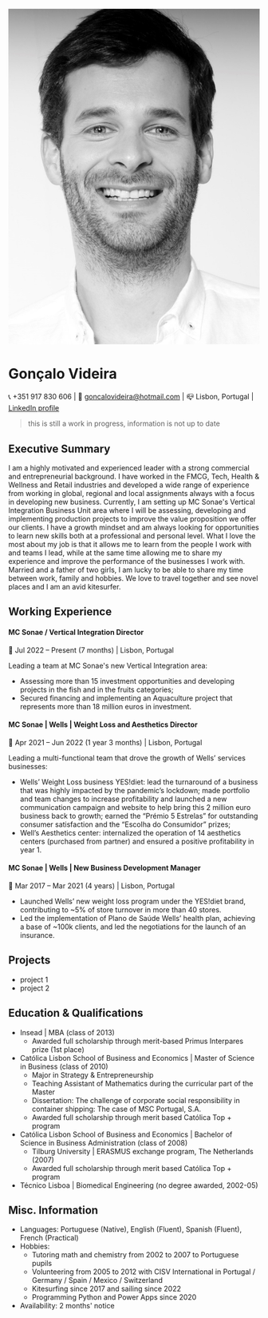<head>
  <link rel="stylesheet" type="text/css" href="style-ref.css">
</head>

![image](resume-photo.jpg)
# Gonçalo Videira
📞 +351 917 830 606 \| 📧 [goncalovideira@hotmail.com](mailto:goncalovideira@hotmail.com) \| 📪 Lisbon, Portugal \| [LinkedIn profile](https://www.linkedin.com/in/goncalovideira/)

> this is still a work in progress, information is not up to date

## Executive Summary

I am a highly motivated and experienced leader with a strong commercial and entrepreneurial background. I have worked in the FMCG, Tech, Health & Wellness and Retail industries and developed a wide range of experience from working in global, regional and local assignments always with a focus in developing new business. Currently, I am setting up MC Sonae's Vertical Integration Business Unit area where I will be assessing, developing and implementing production projects to improve the value proposition we offer our clients. 
I have a growth mindset and am always looking for opportunities to learn new skills both at a professional and personal level. What I love the most about my job is that it allows me to learn from the people I work with and teams I lead, while at the same time allowing me to share my experience and improve the performance of the businesses I work with. 
Married and a father of two girls, I am lucky to be able to share my time between work, family and hobbies. We love to travel together and see novel places and I am an avid kitesurfer. 

## Working Experience

#### MC Sonae / Vertical Integration Director
📅 Jul 2022 – Present (7 months) \| Lisbon, Portugal

Leading a team at MC Sonae's new Vertical Integration area:
*	Assessing more than 15 investment opportunities and developing projects in the fish and in the fruits categories;
*	Secured financing and implementing an Aquaculture project that represents more than 18 million euros in investment. 

#### MC Sonae \| Wells \| Weight Loss and Aesthetics Director
📅 Apr 2021 – Jun 2022 (1 year 3 months) \| Lisbon, Portugal

Leading a multi-functional team that drove the growth of Wells’ services businesses: 
*	Wells’ Weight Loss business YES!diet: lead the turnaround of a business that was highly impacted by the pandemic’s lockdown; made portfolio and team changes to increase profitability and launched a new communication campaign and website to help bring this 2 million euro business back to growth; earned the “Prémio 5 Estrelas” for outstanding consumer satisfaction and the “Escolha do Consumidor” prizes;
*	Well’s Aesthetics center: internalized the operation of 14 aesthetics centers (purchased from partner) and ensured a positive profitability in year 1.

#### MC Sonae \| Wells \| New Business Development Manager
📅 Mar 2017 – Mar 2021 (4 years) \| Lisbon, Portugal

* Launched Wells’ new weight loss program under the YES!diet brand, contributing to ~5% of store turnover in more than 40 stores.
* Led the implementation of Plano de Saúde Wells’ health plan, achieving a base of ~100k clients, and led the negotiations for the launch of an insurance.


## Projects

* project 1
* project 2

## Education & Qualifications

* Insead \| MBA (class of 2013)
  - Awarded full scholarship through merit-based Primus Interpares prize (1st place)
* Católica Lisbon School of Business and Economics \| Master of Science in Business (class of 2010)
  - Major in Strategy & Entrepreneurship 
  - Teaching Assistant of Mathematics during the curricular part of the Master
  - Dissertation: The challenge of corporate social responsibility in container shipping: The case of MSC Portugal, S.A. 
  - Awarded full scholarship through merit based Católica Top + program
* Católica Lisbon School of Business and Economics \| Bachelor of Science in Business Administration (class of 2008)
  - Tilburg University \| ERASMUS exchange program, The Netherlands (2007)
  - Awarded full scholarship through merit based Católica Top + program
* Técnico Lisboa \| Biomedical Engineering (no degree awarded, 2002-05)


## Misc. Information

* Languages: Portuguese (Native), English (Fluent), Spanish (Fluent), French (Practical)
* Hobbies: 
  - Tutoring math and chemistry from 2002 to 2007 to Portuguese pupils
  - Volunteering from 2005 to 2012 with CISV International in Portugal / Germany / Spain / Mexico / Switzerland
  - Kitesurfing since 2017 and sailing since 2022
  - Programming Python and Power Apps since 2020
* Availability: 2 months' notice
